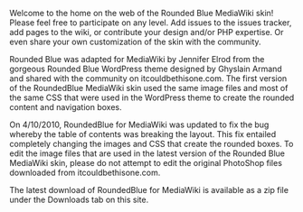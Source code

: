 Welcome to the home on the web of the Rounded Blue MediaWiki skin! Please feel free to participate on any level. Add issues to the issues tracker, add pages to the wiki, or contribute your design and/or PHP expertise. Or even share your own customization of the skin with the community.

Rounded Blue was adapted for MediaWiki by Jennifer Elrod from the gorgeous Rounded Blue WordPress theme designed by Ghyslain Armand and shared with the community on itcouldbethisone.com. The first version of the RoundedBlue MediaWiki skin used the same image files and most of the same CSS that were used in the WordPress theme to create the rounded content and navigation boxes.

On 4/10/2010, RoundedBlue for MediaWiki was updated to fix the bug whereby the table of contents was breaking the layout. This fix entailed completely changing the images and CSS that create the rounded boxes. To edit the image files that are used in the latest version of the Rounded Blue MediaWiki skin, please do not attempt to edit the original PhotoShop files downloaded from itcouldbethisone.com.

The latest download of RoundedBlue for MediaWiki is available as a zip file under the Downloads tab on this site.